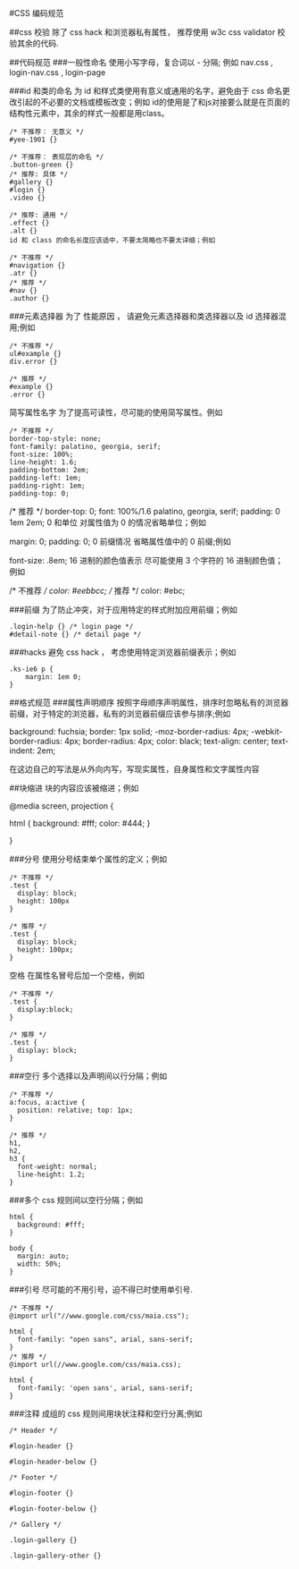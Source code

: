 #CSS 编码规范

##css 校验
除了 css hack 和浏览器私有属性， 推荐使用 w3c css validator 校验其余的代码.

##代码规范
###一般性命名
使用小写字母，复合词以 - 分隔; 例如 nav.css , login-nav.css , login-page

###id 和类的命名
为 id 和样式类使用有意义或通用的名字，避免由于 css 命名更改引起的不必要的文档或模板改变；例如
id的使用是了和js对接要么就是在页面的结构性元素中，其余的样式一般都是用class。
```
/* 不推荐： 无意义 */
#yee-1901 {}

/* 不推荐： 表现层的命名 */
.button-green {}
/* 推荐: 具体 */
#gallery {}
#login {}
.video {}

/* 推荐: 通用 */
.effect {}
.alt {}
id 和 class 的命名长度应该适中，不要太简略也不要太详细；例如

/* 不推荐 */
#navigation {}
.atr {}
/* 推荐 */
#nav {}
.author {}
```

###元素选择器
为了 性能原因 ， 请避免元素选择器和类选择器以及 id 选择器混用;例如
```
/* 不推荐 */
ul#example {}
div.error {}

/* 推荐 */
#example {}
.error {}
```
简写属性名字
为了提高可读性，尽可能的使用简写属性。例如
```
/* 不推荐 */
border-top-style: none;
font-family: palatino, georgia, serif;
font-size: 100%;
line-height: 1.6;
padding-bottom: 2em;
padding-left: 1em;
padding-right: 1em;
padding-top: 0;
```


/* 推荐 */
border-top: 0;
font: 100%/1.6 palatino, georgia, serif;
padding: 0 1em 2em;
0 和单位
对属性值为 0 的情况省略单位；例如

margin: 0;
padding: 0;
0 前缀情况
省略属性值中的 0 前缀;例如

font-size: .8em;
16 进制的颜色值表示
尽可能使用 3 个字符的 16 进制颜色值；例如

/* 不推荐 */
color: #eebbcc;
/* 推荐 */
color: #ebc;

###前缀
为了防止冲突，对于应用特定的样式附加应用前缀；例如
```
.login-help {} /* login page */
#detail-note {} /* detail page */
```
###hacks
避免 css hack ， 考虑使用特定浏览器前缀表示；例如
```
.ks-ie6 p {
    margin: 1em 0;
}
```
##格式规范
###属性声明顺序
按照字母顺序声明属性，排序时忽略私有的浏览器前缀，对于特定的浏览器，私有的浏览器前缀应该参与排序;例如

background: fuchsia;
border: 1px solid;
-moz-border-radius: 4px;
-webkit-border-radius: 4px;
border-radius: 4px;
color: black;
text-align: center;
text-indent: 2em;

在这边自己的写法是从外向内写，写现实属性，自身属性和文字属性内容

##块缩进
块的内容应该被缩进；例如

@media screen, projection {

  html {
    background: #fff;
    color: #444;
  }

}

###分号
使用分号结束单个属性的定义；例如
```
/* 不推荐 */
.test {
  display: block;
  height: 100px
}
```

```
/* 推荐 */
.test {
  display: block;
  height: 100px;
}
```

空格
在属性名冒号后加一个空格，例如
```
/* 不推荐 */
.test {
  display:block;
}
```

```
/* 推荐 */
.test {
  display: block;
}
```
###空行
多个选择以及声明间以行分隔；例如
```
/* 不推荐 */
a:focus, a:active {
  position: relative; top: 1px;
}
```
```
/* 推荐 */
h1,
h2,
h3 {
  font-weight: normal;
  line-height: 1.2;
}
```
###多个 css 规则间以空行分隔；例如
```
html {
  background: #fff;
}

body {
  margin: auto;
  width: 50%;
}
```
###引号
尽可能的不用引号，迫不得已时使用单引号.
```
/* 不推荐 */
@import url("//www.google.com/css/maia.css");

html {
  font-family: "open sans", arial, sans-serif;
}
/* 推荐 */
@import url(//www.google.com/css/maia.css);

html {
  font-family: 'open sans', arial, sans-serif;
}
```
###注释
成组的 css 规则间用块状注释和空行分离;例如
```
/* Header */

#login-header {}

#login-header-below {}

/* Footer */

#login-footer {}

#login-footer-below {}

/* Gallery */

.login-gallery {}

.login-gallery-other {}
```
